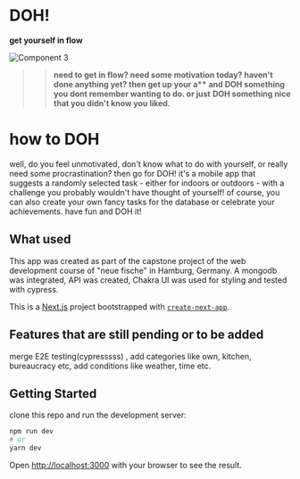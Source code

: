 
# DOH! 
__get yourself in flow__

![Component 3](https://user-images.githubusercontent.com/79257621/143784703-d25db6b6-f64f-4961-9dd4-d6cf9abc5585.jpg)


>> __need to get in flow? need some motivation today? haven't done anything yet? then get up your a**__
>> __and DOH something you dont remember wanting to do. or just__
>> __DOH something nice that you didn't know you liked.__

 

# how to DOH

well, do you feel unmotivated, don't know what to do with yourself, or really need some procrastination? then go for DOH! it's a mobile app that suggests a randomly selected task - either for indoors or outdoors - with a challenge you probably wouldn't have thought of yourself! of course, you can also create your own fancy tasks for the database or celebrate your achievements. have fun and DOH it!

## What used

This app was created as part of the capstone project of the web development course of "neue fische" in Hamburg, Germany. 
A mongodb was integrated, API was created, Chakra UI was used for styling and tested with cypress.

This is a [Next.js](https://nextjs.org/) project bootstrapped with [`create-next-app`](https://github.com/vercel/next.js/tree/canary/packages/create-next-app).
## Features that are still pending or to be added
merge E2E testing(cypresssss) , add categories like own, kitchen, bureaucracy etc, add conditions like weather, time etc. 

## Getting Started
clone this repo
and
run the development server:

```bash
npm run dev
# or
yarn dev
```

Open [http://localhost:3000](http://localhost:3000) with your browser to see the result.

